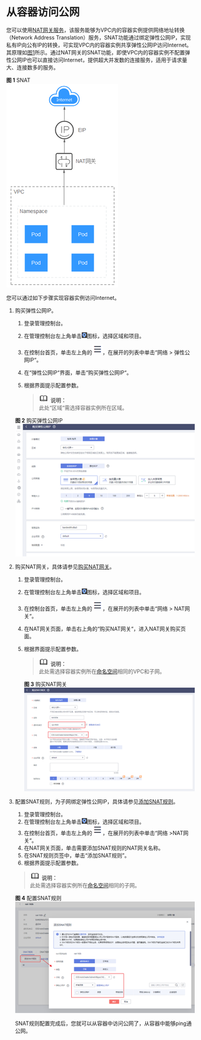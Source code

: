 # 从容器访问公网<a name="cce_01_0063"></a>

您可以使用[NAT网关服务](https://www.huaweicloud.com/product/nat.html)，该服务能够为VPC内的容器实例提供网络地址转换（Network Address Translation）服务，SNAT功能通过绑定弹性公网IP，实现私有IP向公有IP的转换，可实现VPC内的容器实例共享弹性公网IP访问Internet。其原理如[图1](#zh-cn_topic_0144420145_fig34611314153619)所示。通过NAT网关的SNAT功能，即使VPC内的容器实例不配置弹性公网IP也可以直接访问Internet，提供超大并发数的连接服务，适用于请求量大、连接数多的服务。

**图 1**  SNAT<a name="zh-cn_topic_0144420145_fig34611314153619"></a>  
![](figures/SNAT.png "SNAT")

您可以通过如下步骤实现容器实例访问Internet。

1.  购买弹性公网IP。

    1.  登录管理控制台。
    2.  在管理控制台左上角单击![](figures/小图标-region.png)图标，选择区域和项目。
    3.  在控制台首页，单击左上角的![](figures/zh-cn_image_0206700205.png)，在展开的列表中单击“网络 \> 弹性公网IP“。
    4.  在“弹性公网IP“界面，单击“购买弹性公网IP“。
    5.  根据界面提示配置参数。

        >![](public_sys-resources/icon-note.gif) **说明：**   
        >此处“区域“需选择容器实例所在区域。  


    **图 2**  购买弹性公网IP<a name="zh-cn_topic_0144420145_fig198205762510"></a>  
    ![](figures/购买弹性公网IP-7.png "购买弹性公网IP-7")

2.  购买NAT网关，具体请参见[购买NAT网关](https://support.huaweicloud.com/qs-natgateway/zh-cn_topic_0127293920.html)。
    1.  登录管理控制台。
    2.  在管理控制台左上角单击![](figures/小图标-region-8.png)图标，选择区域和项目。
    3.  在控制台首页，单击左上角的![](figures/zh-cn_image_0206701790.png)，在展开的列表中单击“网络 \> NAT网关“。
    4.  在NAT网关页面，单击右上角的“购买NAT网关“，进入NAT网关购买页面。
    5.  根据界面提示配置参数。

        >![](public_sys-resources/icon-note.gif) **说明：**   
        >此处需选择容器实例所在[命名空间](命名空间.md)相同的VPC和子网。  

        **图 3**  购买NAT网关<a name="zh-cn_topic_0144420145_fig1644019123012"></a>  
        ![](figures/购买NAT网关-9.png "购买NAT网关-9")

3.  配置SNAT规则，为子网绑定弹性公网IP，具体请参见[添加SNAT规则](https://support.huaweicloud.com/qs-natgateway/zh-cn_topic_0127293981.html)。

    1.  登录管理控制台。
    2.  在管理控制台左上角单击![](figures/小图标-region-10.png)图标，选择区域和项目。
    3.  在控制台首页，单击左上角的![](figures/zh-cn_image_0206701769.png)，在展开的列表中单击“网络 \>NAT网关“。
    4.  在NAT网关页面，单击需要添加SNAT规则的NAT网关名称。
    5.  在SNAT规则页签中，单击“添加SNAT规则”。
    6.  根据界面提示配置参数。

    >![](public_sys-resources/icon-note.gif) **说明：**   
    >此处需选择容器实例所在[命名空间](命名空间.md)相同的子网。  

    **图 4**  配置SNAT规则<a name="zh-cn_topic_0144420145_fig154471841103014"></a>  
    ![](figures/配置SNAT规则.png "配置SNAT规则")

    SNAT规则配置完成后，您就可以从容器中访问公网了，从容器中能够ping通公网。


